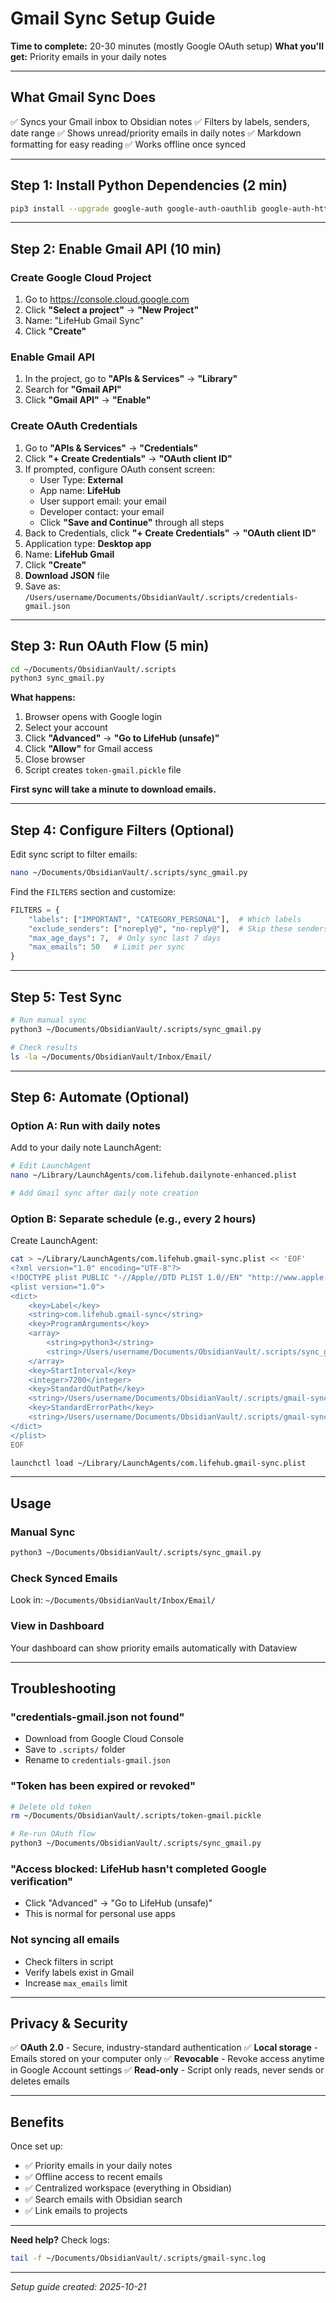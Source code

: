 # Gmail Sync Setup Guide

**Time to complete:** 20-30 minutes (mostly Google OAuth setup)
**What you'll get:** Priority emails in your daily notes

---

## What Gmail Sync Does

✅ Syncs your Gmail inbox to Obsidian notes
✅ Filters by labels, senders, date range
✅ Shows unread/priority emails in daily notes
✅ Markdown formatting for easy reading
✅ Works offline once synced

---

## Step 1: Install Python Dependencies (2 min)

```bash
pip3 install --upgrade google-auth google-auth-oauthlib google-auth-httplib2 google-api-python-client
```

---

## Step 2: Enable Gmail API (10 min)

### Create Google Cloud Project

1. Go to https://console.cloud.google.com
2. Click **"Select a project"** → **"New Project"**
3. Name: "LifeHub Gmail Sync"
4. Click **"Create"**

### Enable Gmail API

1. In the project, go to **"APIs & Services"** → **"Library"**
2. Search for **"Gmail API"**
3. Click **"Gmail API"** → **"Enable"**

### Create OAuth Credentials

1. Go to **"APIs & Services"** → **"Credentials"**
2. Click **"+ Create Credentials"** → **"OAuth client ID"**
3. If prompted, configure OAuth consent screen:
   - User Type: **External**
   - App name: **LifeHub**
   - User support email: your email
   - Developer contact: your email
   - Click **"Save and Continue"** through all steps
4. Back to Credentials, click **"+ Create Credentials"** → **"OAuth client ID"**
5. Application type: **Desktop app**
6. Name: **LifeHub Gmail**
7. Click **"Create"**
8. **Download JSON** file
9. Save as: `/Users/username/Documents/ObsidianVault/.scripts/credentials-gmail.json`

---

## Step 3: Run OAuth Flow (5 min)

```bash
cd ~/Documents/ObsidianVault/.scripts
python3 sync_gmail.py
```

**What happens:**
1. Browser opens with Google login
2. Select your account
3. Click **"Advanced"** → **"Go to LifeHub (unsafe)"**
4. Click **"Allow"** for Gmail access
5. Close browser
6. Script creates `token-gmail.pickle` file

**First sync will take a minute to download emails.**

---

## Step 4: Configure Filters (Optional)

Edit sync script to filter emails:

```bash
nano ~/Documents/ObsidianVault/.scripts/sync_gmail.py
```

Find the `FILTERS` section and customize:

```python
FILTERS = {
    "labels": ["IMPORTANT", "CATEGORY_PERSONAL"],  # Which labels
    "exclude_senders": ["noreply@", "no-reply@"],  # Skip these senders
    "max_age_days": 7,  # Only sync last 7 days
    "max_emails": 50   # Limit per sync
}
```

---

## Step 5: Test Sync

```bash
# Run manual sync
python3 ~/Documents/ObsidianVault/.scripts/sync_gmail.py

# Check results
ls -la ~/Documents/ObsidianVault/Inbox/Email/
```

---

## Step 6: Automate (Optional)

### Option A: Run with daily notes

Add to your daily note LaunchAgent:

```bash
# Edit LaunchAgent
nano ~/Library/LaunchAgents/com.lifehub.dailynote-enhanced.plist

# Add Gmail sync after daily note creation
```

### Option B: Separate schedule (e.g., every 2 hours)

Create LaunchAgent:

```bash
cat > ~/Library/LaunchAgents/com.lifehub.gmail-sync.plist << 'EOF'
<?xml version="1.0" encoding="UTF-8"?>
<!DOCTYPE plist PUBLIC "-//Apple//DTD PLIST 1.0//EN" "http://www.apple.com/DTDs/PropertyList-1.0.dtd">
<plist version="1.0">
<dict>
    <key>Label</key>
    <string>com.lifehub.gmail-sync</string>
    <key>ProgramArguments</key>
    <array>
        <string>python3</string>
        <string>/Users/username/Documents/ObsidianVault/.scripts/sync_gmail.py</string>
    </array>
    <key>StartInterval</key>
    <integer>7200</integer>
    <key>StandardOutPath</key>
    <string>/Users/username/Documents/ObsidianVault/.scripts/gmail-sync.log</string>
    <key>StandardErrorPath</key>
    <string>/Users/username/Documents/ObsidianVault/.scripts/gmail-sync-error.log</string>
</dict>
</plist>
EOF

launchctl load ~/Library/LaunchAgents/com.lifehub.gmail-sync.plist
```

---

## Usage

### Manual Sync
```bash
python3 ~/Documents/ObsidianVault/.scripts/sync_gmail.py
```

### Check Synced Emails
Look in: `~/Documents/ObsidianVault/Inbox/Email/`

### View in Dashboard
Your dashboard can show priority emails automatically with Dataview

---

## Troubleshooting

### "credentials-gmail.json not found"
- Download from Google Cloud Console
- Save to `.scripts/` folder
- Rename to `credentials-gmail.json`

### "Token has been expired or revoked"
```bash
# Delete old token
rm ~/Documents/ObsidianVault/.scripts/token-gmail.pickle

# Re-run OAuth flow
python3 ~/Documents/ObsidianVault/.scripts/sync_gmail.py
```

### "Access blocked: LifeHub hasn't completed Google verification"
- Click "Advanced" → "Go to LifeHub (unsafe)"
- This is normal for personal use apps

### Not syncing all emails
- Check filters in script
- Verify labels exist in Gmail
- Increase `max_emails` limit

---

## Privacy & Security

✅ **OAuth 2.0** - Secure, industry-standard authentication
✅ **Local storage** - Emails stored on your computer only
✅ **Revocable** - Revoke access anytime in Google Account settings
✅ **Read-only** - Script only reads, never sends or deletes emails

---

## Benefits

Once set up:
- ✅ Priority emails in your daily notes
- ✅ Offline access to recent emails
- ✅ Centralized workspace (everything in Obsidian)
- ✅ Search emails with Obsidian search
- ✅ Link emails to projects

---

**Need help?** Check logs:
```bash
tail -f ~/Documents/ObsidianVault/.scripts/gmail-sync.log
```

---

*Setup guide created: 2025-10-21*
